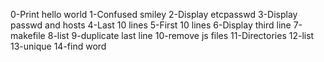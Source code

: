 0-Print hello world
1-Confused smiley
2-Display etcpasswd
3-Display passwd and hosts
4-Last 10 lines
5-First 10 lines
6-Display third line
7-makefile
8-list
9-duplicate last line
10-remove js files
11-Directories
12-list
13-unique
14-find word
